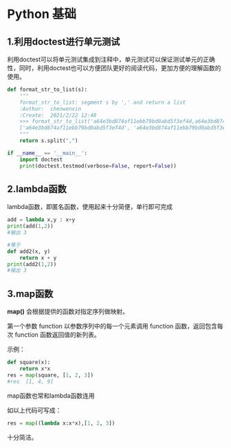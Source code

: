 # Python 基础

## 1.利用doctest进行单元测试

利用doctest可以将单元测试集成到注释中，单元测试可以保证测试单元的正确性，同时，利用doctest也可以方便团队更好的阅读代码，更加方便的理解函数的使用。

```python
def format_str_to_list(s):
    """
    format_str_to_list: segment s by ',' and return a list
    :Author:  chenwenxin
    :Create:  2021/2/22 12:48
    >>> format_str_to_list('a64e3bd874af11ebb79bd0abd5f3ef4d,a64e3bd874af11ebb79bd0abd5f3ef4d,a64e3bd874af11ebb79bd0abd5f3ef4d')
    ['a64e3bd874af11ebb79bd0abd5f3ef4d', 'a64e3bd874af11ebb79bd0abd5f3ef4d', 'a64e3bd874af11ebb79bd0abd5f3ef4d']
    """
    return s.split(",")

if __name__ == '__main__':
    import doctest
    print(doctest.testmod(verbose=False, report=False))

```



## 2.lambda函数

lambda函数，即匿名函数，使用起来十分简便，单行即可完成

```python
add = lambda x,y : x+y
print(add(1,2))
#输出 3

#等于
def add2(x, y)
	return x + y
print(add2(1,2))
#输出 3
```



## 3.map函数

**map()** 会根据提供的函数对指定序列做映射。

第一个参数 function 以参数序列中的每一个元素调用 function 函数，返回包含每次 function 函数返回值的新列表。

示例：

```python
def square(x):
    return x*x
res = map(square, [1, 2, 3])
#res  [1, 4, 9]
```

map函数也常和lambda函数连用

如以上代码可写成：

```python
res = map((lambda x:x*x),[1, 2, 3])
```

十分简洁。

